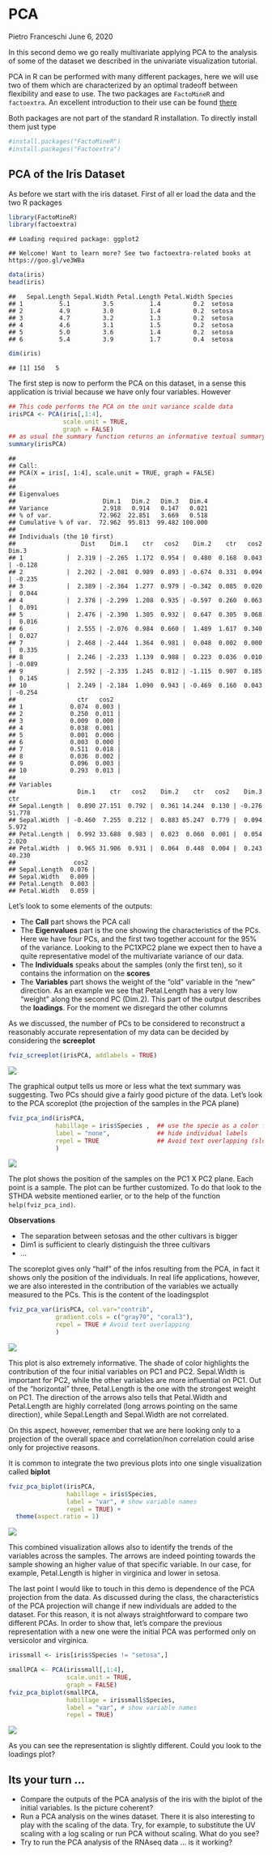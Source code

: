PCA
================
Pietro Franceschi
June 6, 2020

In this second demo we go really multivariate applying PCA to the
analysis of some of the dataset we described in the univariate
visualization tutorial.

PCA in R can be performed with many different packages, here we will use
two of them which are characterized by an optimal tradeoff between
flexibility and ease to use. The two packages are `FactoMineR` and
`factoextra`. An excellent introduction to their use can be found
[there](http://www.sthda.com/english/wiki/factoextra-r-package-easy-multivariate-data-analyses-and-elegant-visualization)

Both packages are not part of the standard R installation. To directly
install them just type

``` r
#install.packages("FactoMineR")
#install.packages("Factoextra")
```

## PCA of the Iris Dataset

As before we start with the iris dataset. First of all er load the data
and the two R packages

``` r
library(FactoMineR)
library(factoextra)
```

    ## Loading required package: ggplot2

    ## Welcome! Want to learn more? See two factoextra-related books at https://goo.gl/ve3WBa

``` r
data(iris)
head(iris)
```

    ##   Sepal.Length Sepal.Width Petal.Length Petal.Width Species
    ## 1          5.1         3.5          1.4         0.2  setosa
    ## 2          4.9         3.0          1.4         0.2  setosa
    ## 3          4.7         3.2          1.3         0.2  setosa
    ## 4          4.6         3.1          1.5         0.2  setosa
    ## 5          5.0         3.6          1.4         0.2  setosa
    ## 6          5.4         3.9          1.7         0.4  setosa

``` r
dim(iris)
```

    ## [1] 150   5

The first step is now to perform the PCA on this dataset, in a sense
this application is trivial because we have only four variables. However

``` r
## This code performs the PCA on the unit variance scalde data
irisPCA <- PCA(iris[,1:4],
               scale.unit = TRUE,
               graph = FALSE)
## as usual the summary function returns an informative textual summary of the results
summary(irisPCA)
```

    ## 
    ## Call:
    ## PCA(X = iris[, 1:4], scale.unit = TRUE, graph = FALSE) 
    ## 
    ## 
    ## Eigenvalues
    ##                        Dim.1   Dim.2   Dim.3   Dim.4
    ## Variance               2.918   0.914   0.147   0.021
    ## % of var.             72.962  22.851   3.669   0.518
    ## Cumulative % of var.  72.962  95.813  99.482 100.000
    ## 
    ## Individuals (the 10 first)
    ##                  Dist    Dim.1    ctr   cos2    Dim.2    ctr   cos2    Dim.3
    ## 1            |  2.319 | -2.265  1.172  0.954 |  0.480  0.168  0.043 | -0.128
    ## 2            |  2.202 | -2.081  0.989  0.893 | -0.674  0.331  0.094 | -0.235
    ## 3            |  2.389 | -2.364  1.277  0.979 | -0.342  0.085  0.020 |  0.044
    ## 4            |  2.378 | -2.299  1.208  0.935 | -0.597  0.260  0.063 |  0.091
    ## 5            |  2.476 | -2.390  1.305  0.932 |  0.647  0.305  0.068 |  0.016
    ## 6            |  2.555 | -2.076  0.984  0.660 |  1.489  1.617  0.340 |  0.027
    ## 7            |  2.468 | -2.444  1.364  0.981 |  0.048  0.002  0.000 |  0.335
    ## 8            |  2.246 | -2.233  1.139  0.988 |  0.223  0.036  0.010 | -0.089
    ## 9            |  2.592 | -2.335  1.245  0.812 | -1.115  0.907  0.185 |  0.145
    ## 10           |  2.249 | -2.184  1.090  0.943 | -0.469  0.160  0.043 | -0.254
    ##                 ctr   cos2  
    ## 1             0.074  0.003 |
    ## 2             0.250  0.011 |
    ## 3             0.009  0.000 |
    ## 4             0.038  0.001 |
    ## 5             0.001  0.000 |
    ## 6             0.003  0.000 |
    ## 7             0.511  0.018 |
    ## 8             0.036  0.002 |
    ## 9             0.096  0.003 |
    ## 10            0.293  0.013 |
    ## 
    ## Variables
    ##                 Dim.1    ctr   cos2    Dim.2    ctr   cos2    Dim.3    ctr
    ## Sepal.Length |  0.890 27.151  0.792 |  0.361 14.244  0.130 | -0.276 51.778
    ## Sepal.Width  | -0.460  7.255  0.212 |  0.883 85.247  0.779 |  0.094  5.972
    ## Petal.Length |  0.992 33.688  0.983 |  0.023  0.060  0.001 |  0.054  2.020
    ## Petal.Width  |  0.965 31.906  0.931 |  0.064  0.448  0.004 |  0.243 40.230
    ##                cos2  
    ## Sepal.Length  0.076 |
    ## Sepal.Width   0.009 |
    ## Petal.Length  0.003 |
    ## Petal.Width   0.059 |

Let’s look to some elements of the outputs:

  - The **Call** part shows the PCA call
  - The **Eigenvalues** part is the one showing the characteristics of
    the PCs. Here we have four PCs, and the first two together account
    for the 95% of the variance. Looking to the PC1XPC2 plane we expect
    then to have a quite representative model of the multivariate
    variance of our data.
  - The **Individuals** speaks about the samples (only the first ten),
    so it contains the information on the **scores**
  - The **Variables** part shows the weight of the “old” variable in the
    “new” direction. As an example we see that Petal.Length has a very
    low “weight” along the second PC (Dim.2). This part of the output
    describes the **loadings**. For the moment we disregard the other
    columns

As we discussed, the number of PCs to be considered to reconstruct a
reasonably accurate representation of my data can be decided by
considering the **screeplot**

``` r
fviz_screeplot(irisPCA, addlabels = TRUE)
```

![](figs/pcaunnamed-chunk-4-1.png)<!-- -->

The graphical output tells us more or less what the text summary was
suggesting. Two PCs should give a fairly good picture of the data. Let’s
look to the PCA scoreplot (the projection of the samples in the PCA
plane)

``` r
fviz_pca_ind(irisPCA, 
             habillage = iris$Species ,  ## use the specie as a color for the display
             label = "none",             ## hide individual labels
             repel = TRUE                ## Avoid text overlapping (slow if many points)
             )
```

![](figs/pcaunnamed-chunk-5-1.png)<!-- -->

The plot shows the position of the samples on the PC1 X PC2 plane. Each
point is a sample. The plot can be further customized. To do that look
to the STHDA website mentioned earlier, or to the help of the function
`help(fviz_pca_ind)`.

**Observations**

  - The separation between setosas and the other cultivars is bigger
  - Dim1 is sufficient to clearly distinguish the three cultivars
  - …

The scoreplot gives only “half” of the infos resulting from the PCA, in
fact it shows only the position of the individuals. In real life
applications, however, we are also interested in the contribution of the
variables we actually measured to the PCs. This is the content of the
loadingsplot

``` r
fviz_pca_var(irisPCA, col.var="contrib",
             gradient.cols = c("gray70", "coral3"),
             repel = TRUE # Avoid text overlapping
             )
```

![](figs/pcaunnamed-chunk-6-1.png)<!-- -->

This plot is also extremely informative. The shade of color highlights
the contribution of the four initial variables on PC1 and PC2.
Sepal.Width is important for PC2, while the other variables are more
influential on PC1. Out of the “horizontal” three, Petal.Length is the
one with the strongest weight on PC1. The direction of the arrows also
tells that Petal.Width and Petal.Length are highly correlated (long
arrows pointing on the same direction), while Sepal.Length and
Sepal.Width are not correlated.

On this aspect, however, remember that we are here looking only to a
projection of the overall space and correlation/non correlation could
arise only for projective reasons.

It is common to integrate the two previous plots into one single
visualization called **biplot**

``` r
fviz_pca_biplot(irisPCA, 
                habillage = iris$Species,
                label = "var", # show variable names
                repel = TRUE) + 
  theme(aspect.ratio = 1)
```

![](figs/pcaunnamed-chunk-7-1.png)<!-- -->

This combined visualization allows also to identify the trends of the
variables across the samples. The arrows are indeed pointing towards the
sample showing an higher value of that specific variable. In our case,
for example, Petal.Length is higher in virginica and lower in setosa.

The last point I would like to touch in this demo is dependence of the
PCA projection from the data. As discussed during the class, the
characteristics of the PCA projection will change if new individuals are
added to the dataset. For this reason, it is not always straightforward
to compare two different PCAs. In order to show that, let’s compare the
previous representation with a new one were the initial PCA was
performed only on versicolor and virginica.

``` r
irissmall <- iris[iris$Species != "setosa",]

smallPCA <- PCA(irissmall[,1:4],
                scale.unit = TRUE,
                graph = FALSE)
fviz_pca_biplot(smallPCA, 
                habillage = irissmall$Species,
                label = "var", # show variable names
                repel = TRUE)
```

![](figs/pcaunnamed-chunk-8-1.png)<!-- -->

As you can see the representation is slightly different. Could you look
to the loadings plot?

## Its your turn …

  - Compare the outputs of the PCA analysis of the iris with the biplot
    of the initial variables. Is the picture coherent?
  - Run a PCA analysis on the wines dataset. There it is also
    interesting to play with the scaling of the data. Try, for example,
    to substitute the UV scaling with a log scaling or run PCA without
    scaling. What do you see?
  - Try to run the PCA analysis of the RNAseq data … is it working?
